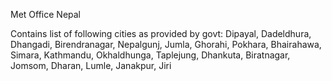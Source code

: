 Met Office Nepal

Contains list of following cities as provided by govt: Dipayal, Dadeldhura, Dhangadi, Birendranagar, Nepalgunj, Jumla, Ghorahi, Pokhara, Bhairahawa, Simara, Kathmandu, Okhaldhunga, Taplejung, Dhankuta, Biratnagar, Jomsom, Dharan, Lumle, Janakpur, Jiri
